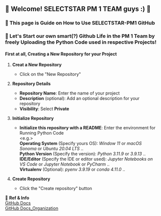 ## 👋 Welcome! SELECTSTAR PM 1 TEAM guys :) 👋
### 📃 This page is Guide on How to Use SELECTSTAR-PM1 GitHub
### 🚀 Let's Start our own smart(?) Github Life in the PM 1 Team by freely Uploading the Python Code used in respective Projects!               

#### First at all, Creating a New Repository for your Project

1. **Creat a New Repository**
   - Click on the "New Repository"
  
2. **Repository Details**
   - **Repository Name**: Enter the name of your project
   - **Description** (optional): Add an optional description for your repository
   - **Visibility**: Select **Private**
     
3. **Initialize Repository**
   - **Initialize this repository with a README**: Enter the environment for Running Python Code
   <br/><e.g.>
     <br/>**Operating System** (Specify yours OS): *Window 11* or *macOS Sonoma* or *Ubuntu 20.04 LTS* .. 
     <br/>**Python Version** (Specify the version): *Python 3.11.9* or *3.9.13* ..
     <br/>**IDE/Editor** (Specify the IDE or editor used): *Jupyter Notebooks on VS Code* or *Jupyter Notebook* or *PyCharm* ..
     <br/>**Virtualenv** (Optional): *pyenv 3.9.19* or *conda 4.11.0* ..

4. **Create Repository**
   - Click the "Create repository" button


🔗 **Ref & Info**
 <br/>[GitHub Docs](https://docs.github.com/ko)
 <br/>[GitHub Docs_Organization](https://docs.github.com/ko/organizations)
